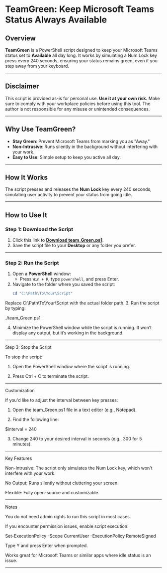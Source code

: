 # TeamGreen: Keep Microsoft Teams Status Always Available

## Overview
**TeamGreen** is a PowerShell script designed to keep your Microsoft Teams status set to **Available** all day long. It works by simulating a Num Lock key press every 240 seconds, ensuring your status remains green, even if you step away from your keyboard.

---

## Disclaimer
This script is provided as-is for personal use. **Use it at your own risk.** Make sure to comply with your workplace policies before using this tool. The author is not responsible for any misuse or unintended consequences.

---

## Why Use TeamGreen?
- **Stay Green**: Prevent Microsoft Teams from marking you as "Away."
- **Non-Intrusive**: Runs silently in the background without interfering with your work.
- **Easy to Use**: Simple setup to keep you active all day.

---

## How It Works
The script presses and releases the **Num Lock** key every 240 seconds, simulating user activity to prevent your status from going idle.

---

## How to Use It

### Step 1: Download the Script
1. Click this link to **[Download team_Green.ps1](https://github.com/irencj/TeamGreen/raw/refs/heads/main/team_Green.ps1)**.
2. Save the script file to your **Desktop** or any folder you prefer.

---

### Step 2: Run the Script
1. Open a **PowerShell** window:
   - Press `Win + R`, type `powershell`, and press Enter.
2. Navigate to the folder where you saved the script:
   ```powershell
   cd "C:\Path\To\Your\Script"

Replace C:\Path\To\Your\Script with the actual folder path. 3. Run the script by typing:

./team_Green.ps1

4. Minimize the PowerShell window while the script is running. It won’t display any output, but it’s working in the background.




---

Step 3: Stop the Script

To stop the script:

1. Open the PowerShell window where the script is running.


2. Press Ctrl + C to terminate the script.




---

Customization

If you'd like to adjust the interval between key presses:

1. Open the team_Green.ps1 file in a text editor (e.g., Notepad).


2. Find the following line:

$interval = 240


3. Change 240 to your desired interval in seconds (e.g., 300 for 5 minutes).




---

Key Features

Non-Intrusive: The script only simulates the Num Lock key, which won't interfere with your work.

No Output: Runs silently without cluttering your screen.

Flexible: Fully open-source and customizable.



---

Notes

You do not need admin rights to run this script in most cases.

If you encounter permission issues, enable script execution:

Set-ExecutionPolicy -Scope CurrentUser -ExecutionPolicy RemoteSigned

Type Y and press Enter when prompted.

Works great for Microsoft Teams or similar apps where idle status is an issue.



---

